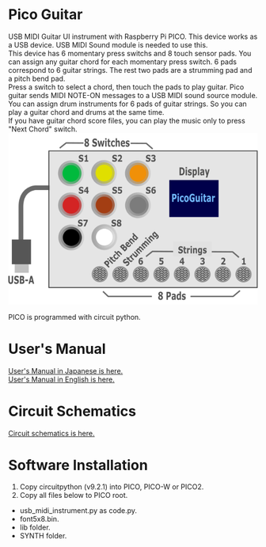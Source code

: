 # Pico Guitar
USB MIDI Guitar UI instrument with Raspberry Pi PICO.  This device works as a USB device.  USB MIDI Sound module is needed to use this.<br/>
This device has 6 momentary press switchs and 8 touch sensor pads.  You can assign any guitar chord for each momentary press switch.  6 pads correspond to 6 guitar strings.  The rest two pads are a strumming pad and a pitch bend pad.<br/>
Press a switch to select a chord, then touch the pads to play guitar.  Pico guitar sends MIDI NOTE-ON messages to a USB MIDI sound source module.<br/>
You can assign drum instruments for 6 pads of guitar strings.  So you can play a guitar chord and drums at the same time.<br/>
If you have guitar chord score files, you can play the music only to press "Next Chord" switch.<br/>
![picoguitar_top_look.png](https://github.com/ohira-s/PICO_USB_MIDI_INSTRUMENT/blob/master/Docs/picoguitar_top_look.png)

PICO is programmed with circuit python.

# User's Manual
[User's Manual in Japanese is here.](https://github.com/ohira-s/PICO_USB_MIDI_INSTRUMENT/blob/master/Docs/UsersManual.md)<br/>
[User's Manual in English is here.](https://github.com/ohira-s/PICO_USB_MIDI_INSTRUMENT/blob/master/Docs/UsersManual_Eng.md)

# Circuit Schematics
[Circuit schematics is here.](https://github.com/ohira-s/PICO_USB_MIDI_INSTRUMENT/blob/master/Docs/PICO_Guitar_Circuit.pdf)

# Software Installation
1) Copy circuitpython (v9.2.1) into PICO, PICO-W or PICO2.
2) Copy all files below to PICO root.
- usb_midi_instrument.py as code.py.
- font5x8.bin.
- lib folder.
- SYNTH folder.
